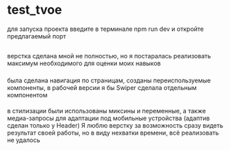 # test_tvoe

для запуска проекта введите в терминале
npm run dev и откройте предлагаемый порт

##

верстка сделана мной не полностью, но я постаралась реализовать максимум необходимого для оценки моих навыков

###

была сделана навигация по страницам, созданы переиспользуемые компоненты, в рабочей версии я бы Swiper сделала отдельным компонентом

####

в стилизации были использованы миксины и переменные, а также медиа-запросы для адаптации под мобильные устройства (адаптив сделан только у Header)
Я люблю верстку за возможность сразу видеть результат своей работы, но в виду нехватки времени, всё реализовать не удалось
